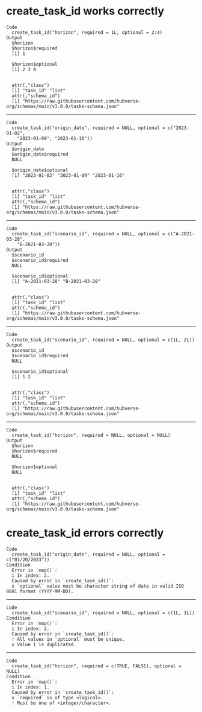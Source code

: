 # create_task_id works correctly

    Code
      create_task_id("horizon", required = 1L, optional = 2:4)
    Output
      $horizon
      $horizon$required
      [1] 1
      
      $horizon$optional
      [1] 2 3 4
      
      
      attr(,"class")
      [1] "task_id" "list"   
      attr(,"schema_id")
      [1] "https://raw.githubusercontent.com/hubverse-org/schemas/main/v3.0.0/tasks-schema.json"

---

    Code
      create_task_id("origin_date", required = NULL, optional = c("2023-01-02",
        "2023-01-09", "2023-01-16"))
    Output
      $origin_date
      $origin_date$required
      NULL
      
      $origin_date$optional
      [1] "2023-01-02" "2023-01-09" "2023-01-16"
      
      
      attr(,"class")
      [1] "task_id" "list"   
      attr(,"schema_id")
      [1] "https://raw.githubusercontent.com/hubverse-org/schemas/main/v3.0.0/tasks-schema.json"

---

    Code
      create_task_id("scenario_id", required = NULL, optional = c("A-2021-03-28",
        "B-2021-03-28"))
    Output
      $scenario_id
      $scenario_id$required
      NULL
      
      $scenario_id$optional
      [1] "A-2021-03-28" "B-2021-03-28"
      
      
      attr(,"class")
      [1] "task_id" "list"   
      attr(,"schema_id")
      [1] "https://raw.githubusercontent.com/hubverse-org/schemas/main/v3.0.0/tasks-schema.json"

---

    Code
      create_task_id("scenario_id", required = NULL, optional = c(1L, 2L))
    Output
      $scenario_id
      $scenario_id$required
      NULL
      
      $scenario_id$optional
      [1] 1 2
      
      
      attr(,"class")
      [1] "task_id" "list"   
      attr(,"schema_id")
      [1] "https://raw.githubusercontent.com/hubverse-org/schemas/main/v3.0.0/tasks-schema.json"

---

    Code
      create_task_id("horizon", required = NULL, optional = NULL)
    Output
      $horizon
      $horizon$required
      NULL
      
      $horizon$optional
      NULL
      
      
      attr(,"class")
      [1] "task_id" "list"   
      attr(,"schema_id")
      [1] "https://raw.githubusercontent.com/hubverse-org/schemas/main/v3.0.0/tasks-schema.json"

# create_task_id errors correctly

    Code
      create_task_id("origin_date", required = NULL, optional = c("01/20/2023"))
    Condition
      Error in `map()`:
      i In index: 2.
      Caused by error in `create_task_id()`:
      x `optional` value must be character string of date in valid ISO 8601 format (YYYY-MM-DD).

---

    Code
      create_task_id("scenario_id", required = NULL, optional = c(1L, 1L))
    Condition
      Error in `map()`:
      i In index: 2.
      Caused by error in `create_task_id()`:
      ! All values in `optional` must be unique.
      x Value 1 is duplicated.

---

    Code
      create_task_id("horizon", required = c(TRUE, FALSE), optional = NULL)
    Condition
      Error in `map()`:
      i In index: 1.
      Caused by error in `create_task_id()`:
      x `required` is of type <logical>.
      ! Must be one of <integer/character>.

